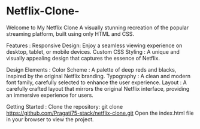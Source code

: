 # Netflix-Clone-
Welcome to My Netflix Clone
A visually stunning recreation of the popular streaming platform, built using only HTML and CSS.

Features :
      Responsive Design: Enjoy a seamless viewing experience on desktop, tablet, or mobile devices.
      Custom CSS Styling : A unique and visually appealing design that captures the essence of Netflix.

Design Elements :
      Color Scheme : A palette of deep reds and blacks, inspired by the original Netflix branding.
      Typography : A clean and modern font family, carefully selected to enhance the user experience.
      Layout : A carefully crafted layout that mirrors the original Netflix interface, providing an immersive experience for users.

Getting Started :
      Clone the repository: git clone https://github.com/Pragati75-stack/netflix-clone.git
      Open the index.html file in your browser to view the project.
